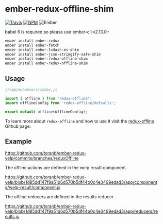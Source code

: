 # ember-redux-offline-shim

[![Travis][ci-img]][ci-url] [![NPM][npm-img]][npm-url] ![Ember][ember-img]

babel 6 is required so please use ember-cli v2.13.0+

```bash
ember install ember-redux
ember install ember-fetch
ember install ember-lodash-es-shim
ember install ember-json-stringify-safe-shim
ember install ember-redux-offline-shim
ember install ember-redux-offline-shim
```

## Usage

```js
//app/enhancers/index.js

import { offline } from 'redux-offline';
import offlineConfig from 'redux-offline/defaults';

export default offline(offlineConfig);
```

To learn more about `redux-offline` and how to use it visit the [redux-offline](https://github.com/jevakallio/redux-offline) Github page.

## Example

https://github.com/toranb/ember-redux-yelp/commits/branches/reduxOffline

The offline actions are defined in the welp result component

https://github.com/toranb/ember-redux-yelp/blob/1d85dd147f9a51d6d570b5df44b0c4e3499edad3/app/components/welp-result/component.js

The offline reducers are defined in the results reducer

https://github.com/toranb/ember-redux-yelp/blob/1d85dd147f9a51d6d570b5df44b0c4e3499edad3/app/reducers/results.js

[ci-img]: https://img.shields.io/travis/ember-redux/ember-redux-offline-shim.svg "Travis CI Build Status"
[ci-url]: https://travis-ci.org/ember-redux/ember-redux-offline-shim
[ember-img]: https://img.shields.io/badge/ember-1.13.13+-green.svg "Ember 1.13.13+"
[npm-img]: https://img.shields.io/npm/v/ember-redux-offline-shim.svg "NPM Version"
[npm-url]: https://www.npmjs.com/package/ember-redux-offline-shim
